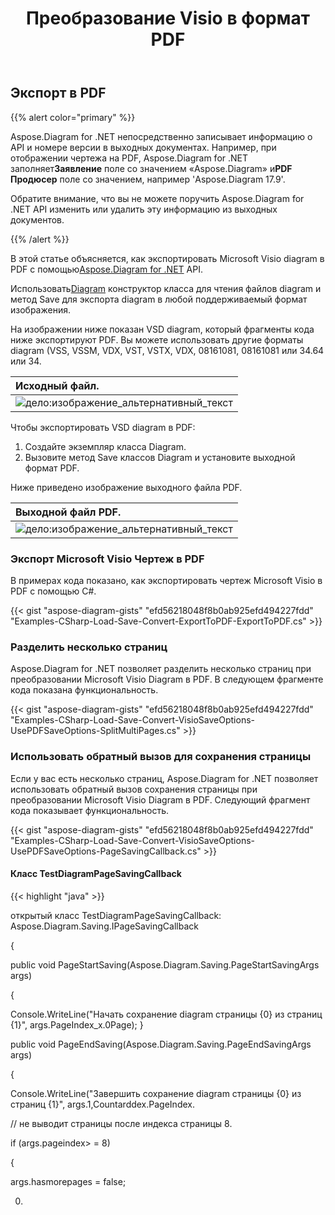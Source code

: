 ﻿---
title:  Преобразование Visio в формат PDF
linktitle: Преобразование Visio в PDF
type: docs
weight: 10
url: /ru/net/convert-visio-to-pdf/
description: В этом разделе показано, как Aspose.Diagram позволяет конвертировать форматы Visio в PDF. Преобразуйте VSD, VSS, VDW, VST, VSDX, VSSX, VSTX, VSDM, VSTM,VSSM в PDF с помощью нескольких строк кода.
---
## **Экспорт в PDF**
{{% alert color="primary" %}}

 Aspose.Diagram for .NET непосредственно записывает информацию о API и номере версии в выходных документах. Например, при отображении чертежа на PDF, Aspose.Diagram for .NET заполняет**Заявление** поле со значением «Aspose.Diagram» и**PDF Продюсер** поле со значением, например 'Aspose.Diagram 17.9'.

Обратите внимание, что вы не можете поручить Aspose.Diagram for .NET API изменить или удалить эту информацию из выходных документов.

{{% /alert %}}

 В этой статье объясняется, как экспортировать Microsoft Visio diagram в PDF с помощью[Aspose.Diagram for .NET](https://products.aspose.com/diagram/net/) API.

 Использовать[Diagram](http://www.aspose.com/api/net/diagram/aspose.diagram/diagram) конструктор класса для чтения файлов diagram и метод Save для экспорта diagram в любой поддерживаемый формат изображения.

На изображении ниже показан VSD diagram, который фрагменты кода ниже экспортируют PDF. Вы можете использовать другие форматы diagram (VSS, VSSM, VDX, VST, VSTX, VDX, 08161081, 08161081 или 34.64 или 34.

|**Исходный файл.**|
|:- |
|![дело:изображение_альтернативный_текст](how-to-convert-a-visio-diagram_1.png)|


Чтобы экспортировать VSD diagram в PDF:

1. Создайте экземпляр класса Diagram.
1. Вызовите метод Save классов Diagram и установите выходной формат PDF.

Ниже приведено изображение выходного файла PDF.

|**Выходной файл PDF.**|
|:- |
|![дело:изображение_альтернативный_текст](how-to-convert-a-visio-diagram_2.png)|
### **Экспорт Microsoft Visio Чертеж в PDF**
В примерах кода показано, как экспортировать чертеж Microsoft Visio в PDF с помощью C#.

{{< gist "aspose-diagram-gists" "efd56218048f8b0ab925efd494227fdd" "Examples-CSharp-Load-Save-Convert-ExportToPDF-ExportToPDF.cs" >}}
### **Разделить несколько страниц**
Aspose.Diagram for .NET позволяет разделить несколько страниц при преобразовании Microsoft Visio Diagram в PDF. В следующем фрагменте кода показана функциональность.

{{< gist "aspose-diagram-gists" "efd56218048f8b0ab925efd494227fdd" "Examples-CSharp-Load-Save-Convert-VisioSaveOptions-UsePDFSaveOptions-SplitMultiPages.cs" >}}
### **Использовать обратный вызов для сохранения страницы**
Если у вас есть несколько страниц, Aspose.Diagram for .NET позволяет использовать обратный вызов сохранения страницы при преобразовании Microsoft Visio Diagram в PDF. Следующий фрагмент кода показывает функциональность.

{{< gist "aspose-diagram-gists" "efd56218048f8b0ab925efd494227fdd" "Examples-CSharp-Load-Save-Convert-VisioSaveOptions-UsePDFSaveOptions-PageSavingCallback.cs" >}}
#### **Класс TestDiagramPageSavingCallback**
{{< highlight "java" >}}

 открытый класс TestDiagramPageSavingCallback: Aspose.Diagram.Saving.IPageSavingCallback

{  public void PageStartSaving(Aspose.Diagram.Saving.PageStartSavingArgs args)  {  Console.WriteLine("Начать сохранение diagram страницы {0} из страниц {1}", args.PageIndex_x.0Page);  }  public void PageEndSaving(Aspose.Diagram.Saving.PageEndSavingArgs args)  {  Console.WriteLine("Завершить сохранение diagram страницы {0} из страниц {1}", args.1,Countarddex.PageIndex.   // не выводит страницы после индекса страницы 8.  if (args.pageindex> = 8)   {  args.hasmorepages = false;        0.
